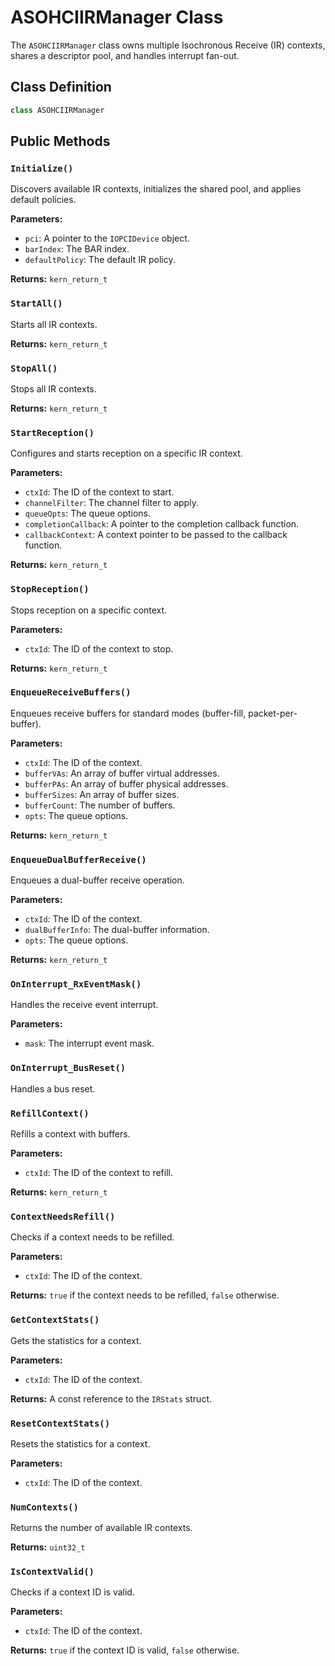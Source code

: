 # ASOHCIIRManager Class

The `ASOHCIIRManager` class owns multiple Isochronous Receive (IR) contexts, shares a descriptor pool, and handles interrupt fan-out.

## Class Definition

```cpp
class ASOHCIIRManager
```

## Public Methods

### `Initialize()`

Discovers available IR contexts, initializes the shared pool, and applies default policies.

**Parameters:**

*   `pci`: A pointer to the `IOPCIDevice` object.
*   `barIndex`: The BAR index.
*   `defaultPolicy`: The default IR policy.

**Returns:** `kern_return_t`

### `StartAll()`

Starts all IR contexts.

**Returns:** `kern_return_t`

### `StopAll()`

Stops all IR contexts.

**Returns:** `kern_return_t`

### `StartReception()`

Configures and starts reception on a specific IR context.

**Parameters:**

*   `ctxId`: The ID of the context to start.
*   `channelFilter`: The channel filter to apply.
*   `queueOpts`: The queue options.
*   `completionCallback`: A pointer to the completion callback function.
*   `callbackContext`: A context pointer to be passed to the callback function.

**Returns:** `kern_return_t`

### `StopReception()`

Stops reception on a specific context.

**Parameters:**

*   `ctxId`: The ID of the context to stop.

**Returns:** `kern_return_t`

### `EnqueueReceiveBuffers()`

Enqueues receive buffers for standard modes (buffer-fill, packet-per-buffer).

**Parameters:**

*   `ctxId`: The ID of the context.
*   `bufferVAs`: An array of buffer virtual addresses.
*   `bufferPAs`: An array of buffer physical addresses.
*   `bufferSizes`: An array of buffer sizes.
*   `bufferCount`: The number of buffers.
*   `opts`: The queue options.

**Returns:** `kern_return_t`

### `EnqueueDualBufferReceive()`

Enqueues a dual-buffer receive operation.

**Parameters:**

*   `ctxId`: The ID of the context.
*   `dualBufferInfo`: The dual-buffer information.
*   `opts`: The queue options.

**Returns:** `kern_return_t`

### `OnInterrupt_RxEventMask()`

Handles the receive event interrupt.

**Parameters:**

*   `mask`: The interrupt event mask.

### `OnInterrupt_BusReset()`

Handles a bus reset.

### `RefillContext()`

Refills a context with buffers.

**Parameters:**

*   `ctxId`: The ID of the context to refill.

**Returns:** `kern_return_t`

### `ContextNeedsRefill()`

Checks if a context needs to be refilled.

**Parameters:**

*   `ctxId`: The ID of the context.

**Returns:** `true` if the context needs to be refilled, `false` otherwise.

### `GetContextStats()`

Gets the statistics for a context.

**Parameters:**

*   `ctxId`: The ID of the context.

**Returns:** A const reference to the `IRStats` struct.

### `ResetContextStats()`

Resets the statistics for a context.

**Parameters:**

*   `ctxId`: The ID of the context.

### `NumContexts()`

Returns the number of available IR contexts.

**Returns:** `uint32_t`

### `IsContextValid()`

Checks if a context ID is valid.

**Parameters:**

*   `ctxId`: The ID of the context.

**Returns:** `true` if the context ID is valid, `false` otherwise.
